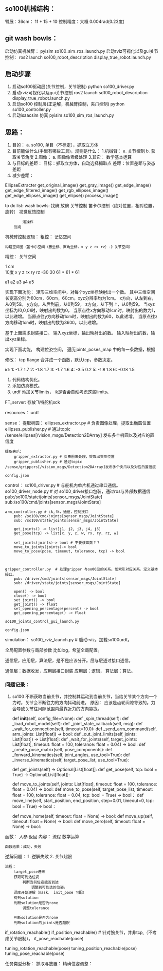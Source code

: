 ## so100机械结构：
臂展：36cm：  11 + 15 + 10 
控制精度：大概 0.004rad(0.23度)

## git wash bowls：

启动仿真机械臂： pyisim so100_sim_ros_launch.py
启动rviz可视化以及gui关节控制： ros2 launch so100_robot_description display_true_robot.launch.py


## 启动步骤
1. 启动so100驱动层(关节控制，关节限制)
    python so100_driver.py
2. 启动rviz可视化以及gui关节控制
    ros2 launch so100_robot_description display_true_robot.launch.py
3. 启动so100 控制层(正逆解，机械臂控制，夹爪控制)
    python so100_controller.py
4. 启动isaacsim 仿真
    pyisim so100_sim_ros_launch.py
    
## 思路：
1. 目的：
    a. so100, 单目（不标定），抓取立方体
2. 目前能做什么(手里有哪些工具)，规则是什么：
    1.机械臂：
        a. 关节控制 
        b. 获取关节角度
    2.图像：
        a. 图像像素级处理
    3.其它：
        数学基本运算
3. 与目标的差距：
    目标：抓取立方体，自动选择抓取点
    差距：位置差距与姿态差距
4. 减少差距：







EllipseExtracter
    get_original_image()
    get_gray_image()
    get_edge_image()
    get_edge_filtered_image()
    get_rgb_ellipses_image()
    get_edge_ellipses_image()
    get_ellipse()
    process_image()


to do list:
    wash bowls:
        找碗
        放碗
            关节控制
            笛卡尔控制（绝对位置，相对位置，旋转）
            视觉反馈控制

            遥操作
        洗碗





机械臂控制逻辑：
粗控：
    记忆空间

    构建空间图（笛卡尔空间（极坐标、直角坐标，x y z rx rz）-》关节空间）
    


精控：
    关节空间

1 cm  
10度
x y z
rx ry rz
-30 30
61 * 61 * 61


a1 a2 a3 a4 a5

实现下面功能：
矩形三维空间中，对每个xyz坐标映射出一个数。
其中三维空间长宽高分别为60cm，60cm，60cm。xyz分辨率均为1cm。
x方向，从左到右，从0到59。
y方向，从后到前，从0到59。
z方向，从下到上，从0到59。
当xyz坐标为(0,0,0)时，映射出的数为0。
当原点往x方向移动1cm时，映射出的数为1，以此递增。
当原点往y方向移动1cm时，映射出的数为60，以此递增。
当原点往z方向移动1cm时，映射出的数为3600，以此递增。

基于上面需求封装接口。
输入xyz坐标，输出映射出的数。
输入映射出的数，输出xyz坐标。






实现下面功能， 
构建位姿空间，
遍历joints_poses_map 中的每一条数据，根据



修改：
tcp flange 合并成一个函数，默认tcp，参数决定。



id:
1: -1.7 1.7
2: -1.8 1.7
3: -1.7 1.6
4: -3.5 0.2
5: -1.8 1.8
6: -0.18 1.5







1. 代码结构优化。
2. 添加仿真模式。
3. urdf 添加关节limits， ik是否会自动考虑这些limits。

FT_server:
    存放飞特舵机sdk

resources：
    urdf

sense：
    提取椭圆：
        ellipses_extractor.py # 负责图像处理，提取出椭圆位置
        ellipses_publisher.py # 通过topic /sense/ellipses[/vision_msgs/Detection2DArray] 发布多个椭圆以及对应的置信度

    提取夹爪:
        gripper_extractor.py # 负责图像处理，提取出夹爪位置
        gripper_publisher.py # 通过topic /sense/grippers[/vision_msgs/Detection2DArray]发布多个夹爪以及对应的置信度

    config.json

control：
    so100_driver.py # 与舵机内单片机通过串口通信。
    so100_driver_node.py # 对 so100_driver接口包装，通过ros与外部数据通信
        pub:/so100/state/joints[sensor_msgs/JointState]
        sub:/so100/cmd/joints[sensor_msgs/JointState] 

    arm_controller.py # ik,fk，通信，控制接口
        pub: /so100/cmd/joints[sensor_msgs/JointState] 
        sub: /so100/state/joints[sensor_msgs/JointState]

        get_joints() -> list[j1, j2, j3, j4, j5]
        get_pose(tcp) -> list[x, y, z, w, rx, ry, rz, w]

        set_joints(joints)-> bool # 不要该函数？？
        move_to_joints(joints)-> bool
        move_to_pose(pose, timeout, tolerance, tcp) -> bool
        

    
    gripper_controller.py  # 处理gripper 与so00见的关系，如索引对应关系，定义基本接口。
        pub: /driver/cmd/joints[sensor_msgs/JointState] 
        sub: /driver/state/joints[sensor_msgs/JointState]

        open() -> bool
        close() -> bool
        set_joint() -> bool
        get_joint() -> float
        set_opening_percentage(percent) -> bool
        get_opening_percentage() -> float

    so100_joints_control_gui_launch.py

    config.json

simulation：
    so100_rviz_launch.py # 启动rviz，加载so100urdf。


全局配置参数与局部参数
比如log，希望全局配置。

通信层，应用层，算法层，是不是应该分开。层与层通过接口通信。

通信层：数据收发，应用层接口封装
应用层：逻辑，
算法层：算法。



### 问题记录：

1. so100 不断获取当前关节，并控制其运动到当前关节，当给关节某个方向一个力时，关节会不断往力的方向抖动前进。
    原因： 应该是齿轮间隙导致的，力会导致关节往间隙范围内最靠近力的方向靠拢。

    def __init__(self, config_file=None):
    def _spin_thread(self):
    def _load_robot_model(self):
    def _joint_state_callback(self, msg):
    def _wait_for_connection(self, timeout=10.0):
    def _send_arm_command(self, arm_joints: List[float]) -> bool:
    def _out_joint_limits(self, joints: List[float]) -> List[float]:
    def _wait_for_joints(self, target_joints: List[float], timeout: float = 100, tolerance: float = 0.04) -> bool:
    def _create_pose_matrix(self, pose_components):
    def _forward_kinematics(self, joint_angles, use_tool=True):
    def _inverse_kinematics(self, target_pose_list, use_tool=True):

    def get_joints(self) -> Optional[List[float]]:
    def get_pose(self, tcp: bool = True) -> Optional[List[float]]:

    def move_to_joints(self, joints: List[float], timeout: float = 100, tolerance: float = 0.04) -> bool:
    def move_to_pose(self, target_pose_list, timeout: float = 100, tolerance: float = 0.04, tcp: bool = True) -> bool：
    def move_line(self, start_position, end_position, step=0.01, timeout=0, tcp: bool = True) -> bool：

    def move_home(self, timeout: float = None) -> bool:
    def move_up(self, timeout: float = None) -> bool:
    def move_zero(self, timeout: float = None) -> bool:


函数：
    入参
    返回
    内容： 
        流程
        数学运算

    函数结果：成功，失败

        
逆解问题：
    1. 逆解失败
    2. 关节超限


    流程：
        target_pose进来
        获取可到达位姿
            判断当前位姿能否到达
                调整到可到达的位姿。
        调库开始逆解（mask， init_pose 可配）
        得到solution
        判断solution是否为none
            调整tolerance

        判断solution是否为none
        判断solution的joints是否超限

if_rotation_reachable()
if_position_reachable()  # 针对腕关节，并非tcp,（不考虑关节限制）。
if_pose_reachable(pose)

tuning_rotation_reachable(pose)
tuning_position_reachable(pose)
tuning_pose_reachable(pose)


任务类型分析：
    抓取与放置：
    精确位姿调整：